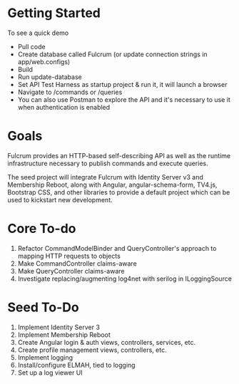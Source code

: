 Getting Started
=======

To see a quick demo

* Pull code
* Create database called Fulcrum (or update connection strings in app/web.configs)
* Build
* Run update-database
* Set API Test Harness as startup project & run it, it will launch a browser
* Navigate to /commands or /queries
* You can also use Postman to explore the API and it's necessary to use it when authentication is enabled


Goals
======

Fulcrum provides an HTTP-based self-describing API as well as the runtime infrastructure necessary to publish commands and execute queries.

The seed project will integrate Fulcrum with Identity Server v3 and Membership Reboot, along with Angular, angular-schema-form, TV4.js, Bootstrap CSS, and other libraries to provide a default project which can be used to kickstart new development.

Core To-do
=======
1. Refactor CommandModelBinder and QueryController's approach to mapping HTTP requests to objects
1. Make CommandController claims-aware
1. Make QueryController claims-aware
1. Investigate replacing/augmenting log4net with serilog in ILoggingSource

Seed To-Do
=========
1. Implement Identity Server 3 
1. Implement Membership Reboot
1. Create Angular login & auth views, controllers, services, etc.
1. Create profile management views, controllers, etc.
1. Implement logging
1. Install/configure ELMAH, tied to logging
1. Set up a log viewer UI
